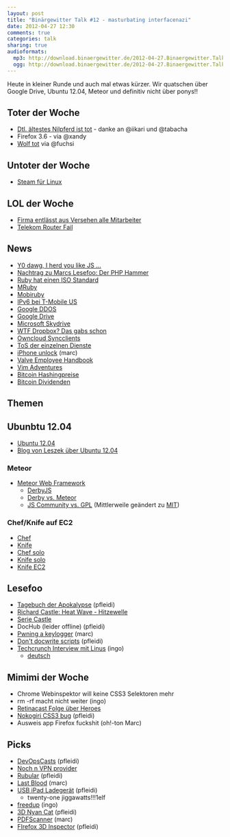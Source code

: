 ```yaml
---
layout: post
title: "Binärgewitter Talk #12 - masturbating interfacenazi"
date: 2012-04-27 12:30
comments: true
categories: talk
sharing: true
audioformats:
  mp3: http://download.binaergewitter.de/2012-04-27.Binaergewitter.Talk.12.mp3
  ogg: http://download.binaergewitter.de/2012-04-27.Binaergewitter.Talk.12.ogg
---
```

Heute in kleiner Runde und auch mal etwas kürzer. Wir quatschen über Google Drive, Ubuntu 12.04, Meteor und definitiv nicht über ponys!!

## Toter der Woche

- [Dtl. ältestes Nilpferd ist tot](http://www.reisenews-online.de/2012/04/26/deutschlands-aeltestes-nilpferd-gestorben/ ) - danke an @iikari und @tabacha
- Firefox 3.6 - via @xandy
- [Wolf tot](http://www.spiegel.de/panorama/0,1518,829480,00.html ) via @fuchsi

## Untoter der Woche

- [Steam für Linux](http://www.heise.de/newsticker/meldung/Valve-arbeitet-an-Steam-und-Left-4-Dead-fuer-Linux-1558519.html )

## LOL der Woche

- [Firma entlässt aus Versehen alle Mitarbeiter]( http://www.golem.de/news/aviva-investors-versehentlich-alle-mitarbeiter-per-e-mail-entlassen-1204-91362.html )
- [Telekom Router Fail]( http://www.golem.de/news/speedport-w-921v-wlan-router-der-telekom-stehen-voellig-offen-1204-91395.html )

## News

- [Y0 dawg, I herd you like JS ...]( https://github.com/jterrace/js.js )
- [Nachtrag zu Marcs Lesefoo: Der PHP Hammer]( http://www.flickr.com/photos/raindrift/sets/72157629492908038/ )
- [Ruby hat einen ISO Standard]( http://www.iso.org/iso/iso_catalogue/catalogue_tc/catalogue_detail.htm?csnumber=59579 )
- [MRuby]( https://github.com/mruby/mruby ) 
- [Mobiruby]( http://mobiruby.org/ ) 
- [IPv6 bei T-Mobile US]( http://www.extremetech.com/mobile/127213-ipv6-now-deployed-across-entire-t-mobile-us-network ) 
- [Google DDOS]( http://www.behind-the-enemy-lines.com/2012/04/google-attack-how-i-self-attacked.html )
- [Google Drive]( http://www.golem.de/news/dropbox-konkurrent-google-startet-google-drive-mit-5-gbyte-kostenlosem-speicher-1204-91374.html )
- [Microsoft Skydrive]( http://www.golem.de/news/dropbox-konkurrent-microsoft-legt-mit-skydrive-richtig-los-1204-91345.html )
- [WTF Dropbox? Das gabs schon]( http://blog.dropbox.com/?p=1138 )
- [Owncloud Syncclients](https://dragotin.wordpress.com/2012/04/26/owncloud-client-1-0-1/ )
- [ToS der einzelnen Dienste]( http://www.theverge.com/2012/4/24/2972228/cloud-storage-terms-of-service-comparison-avoid-google-drive )
- [iPhone unlock]( http://www.iclarified.com/entry/index.php?enid=21501 ) (marc)
- [Valve Employee Handbook]( http://newcdn.flamehaus.com/Valve_Handbook_LowRes.pdf )
- [Vim Adventures]( http://vim-adventures.com/ )
- [Bitcoin Hashingpreise]( https://bitcointalk.org/index.php?topic=76768.0 )
- [Bitcoin Dividenden]( https://bitcointalk.org/index.php?topic=74711.0 )


## Themen

## Ubunbtu 12.04

- [Ubuntu 12.04](http://releases.ubuntu.com/precise/ )
- [Blog von Leszek über Ubuntu 12.04](http://leszekllelectronics.blogspot.de/2012/04/ubuntu-1204-das-aushangeschild-fur.html)

### Meteor

- [Meteor Web Framework]( http://www.meteor.com/ )
    * [DerbyJS]( http://derbyjs.com/ )
    * [Derby vs. Meteor]( http://blog.derbyjs.com/2012/04/14/our-take-on-derby-vs-meteor/ )
    * [JS Community vs. GPL]( http://blog.lassus.se/2012/04/meteor-meets-nogpl.html ) (Mittlerweile geändert zu [MIT]( http://www.meteor.com/faq ))

### Chef/Knife auf EC2

- [Chef]( http://www.opscode.com/chef/ )
- [Knife]( http://wiki.opscode.com/display/chef/Knife )
- [Chef solo]( http://wiki.opscode.com/display/chef/Chef+Solo )
- [Knife solo]( https://github.com/matschaffer/knife-solo )
- [Knife EC2]( https://github.com/opscode/knife-ec2 )

## Lesefoo

- [Tagebuch der Apokalypse]( http://www.amazon.de/gp/product/3453527933/ref=as_li_ss_tl?ie=UTF8&tag=retinacast-21 ) (pfleidi)
- [Richard Castle: Heat Wave - Hitzewelle](http://www.amazon.de/gp/product/3864250072/ref=as_li_ss_tl?ie=UTF8&tag=jitcreat-21&linkCode=as2&camp=1638&creative=19454&creativeASIN=3864250072 )
- [Serie Castle](https://de.wikipedia.org/wiki/Castle_%28Fernsehserie%29 )
- DocHub (leider offline) (pfleidi)
- [Pwning a keylogger]( http://blog.spiderlabs.com/2012/04/pwning-a-spammers-keylogger.html ) (marc)
- [Don't docwrite scripts]( http://www.stevesouders.com/blog/2012/04/10/dont-docwrite-scripts/ ) (pfleidi)
- [Techcrunch Interview mit Linus](http://techcrunch.com/2012/04/19/an-interview-with-millenium-technology-prize-finalist-linus-torvalds/ ) (ingo)
    * [deutsch]( http://ikhaya.ubuntuusers.de/2012/04/24/interview-mit-linus-torvalds/ )


## Mimimi der Woche

- Chrome Webinspektor will keine CSS3 Selektoren mehr
- rm -rf macht nicht weiter (ingo)
- [Retinacast Folge über Heroes](http://retinacast.de/rtc-s02e03-heroes/ )
- [Nokogiri CSS3 bug]( https://github.com/tenderlove/nokogiri/issues/451 ) (pfleidi)
- Ausweis app Firefox fuckshit (oh!-ton Marc)

## Picks

- [DevOpsCasts]( http://devops.mashion.net/ ) (pfleidi)
- [Noch n VPN provider]( https://www.privateinternetaccess.com/ )
- [Rubular]( http://rubular.com/ ) (pfleidi)
- [Last Blood]( http://www.javidpower.com/lastblood/ ) (marc)
- [USB iPad Ladegerät]( http://www.amazon.de/gp/product/B003TXLZ0Y/ref=as_li_ss_tl?ie=UTF8&tag=retinacast-21 ) (pfleidi)
    * twenty-one jiggawatts!!!1elf
- [freedup](http://freedup.org/ ) (ingo)
- [3D Nyan Cat]( http://cwacht.github.com/nyancat/ ) (pfleidi)
- [PDFScanner]( http://www.pdfscannerapp.com/ ) (marc)
- [FIrefox 3D Inspector]( http://www.drdobbs.com/web-development/232602739 ) (pfleidi)

